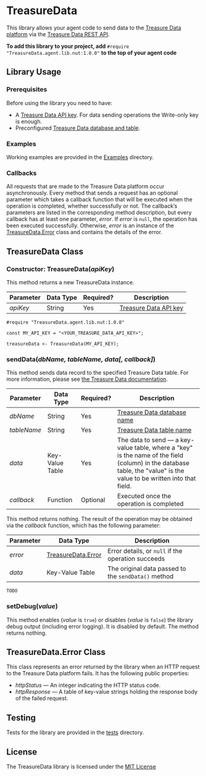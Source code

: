 # TreasureData #

This library allows your agent code to send data to the [Treasure Data platform](https://www.treasuredata.com) via the [Treasure Data REST API](https://support.treasuredata.com/hc/en-us/articles/360000675487-Postback-API).

**To add this library to your project, add** `#require "TreasureData.agent.lib.nut:1.0.0"` **to the top of your agent code**

## Library Usage ##

### Prerequisites ###

Before using the library you need to have:

- A [Treasure Data API key](https://support.treasuredata.com/hc/en-us/articles/360000763288-Get-API-Keys). For data sending operations the Write-only key is enough.
- Preconfigured [Treasure Data database and table](https://support.treasuredata.com/hc/en-us/articles/360001266348-Database-and-Table-Management).

### Examples ###

Working examples are provided in the [Examples](./Examples) directory.

### Callbacks ###

All requests that are made to the Treasure Data platform occur asynchronously. Every method that sends a request has an optional parameter which takes a callback function that will be executed when the operation is completed, whether successfully or not. The callback’s parameters are listed in the corresponding method description, but every callback has at least one parameter, *error*. If *error* is `null`, the operation has been executed successfully. Otherwise, *error* is an instance of the [TreasureData.Error](#treasuredataerror-class) class and contains the details of the error.

## TreasureData Class ##

### Constructor: TreasureData(*apiKey*) ###

This method returns a new TreasureData instance.

| Parameter | Data Type | Required? | Description |
| --- | --- | --- | --- |
| *apiKey* | String | Yes | [Treasure Data API key](https://support.treasuredata.com/hc/en-us/articles/360000763288-Get-API-Keys) |

```
#require "TreasureData.agent.lib.nut:1.0.0"

const MY_API_KEY = "<YOUR_TREASURE_DATA_API_KEY>";

treasureData <- TreasureData(MY_API_KEY);
```

### sendData(*dbName, tableName, data[, callback]*) ###

This method sends data record to the specified Treasure Data table. For more information, please see [the Treasure Data documentation](https://support.treasuredata.com/hc/en-us/articles/360000675487-Postback-API#POST%20%2Fpostback%2Fv3%2Fevent%2F%7Bdatabase%7D%2F%7Btable%7D).

| Parameter | Data Type | Required? | Description |
| --- | --- | --- | --- |
| *dbName* | String | Yes | [Treasure Data database name](https://support.treasuredata.com/hc/en-us/articles/360001266348-Database-and-Table-Management) |
| *tableName* | String | Yes | [Treasure Data table name](https://support.treasuredata.com/hc/en-us/articles/360001266348-Database-and-Table-Management) |
| *data* | Key-Value Table | Yes | The data to send &mdash; a key-value table, where a "key" is the name of the field (column) in the database table, the "value" is the value to be written into that field. |
| *callback* | Function | Optional | Executed once the operation is completed |

This method returns nothing. The result of the operation may be obtained via the *callback* function, which has the following parameter:

| Parameter | Data Type | Description |
| --- | --- | --- |
| *error* | [TreasureData.Error](#treasuredataerror-class) | Error details, or `null` if the operation succeeds |
| *data* | Key-Value Table | The original data passed to the `sendData()` method |

```
TODO
```

### setDebug(*value*) ###

This method enables (*value* is `true`) or disables (*value* is `false`) the library debug output (including error logging). It is disabled by default. The method returns nothing.

## TreasureData.Error Class ##

This class represents an error returned by the library when an HTTP request to the Treasure Data platform fails. It has the following public properties:

- *httpStatus* &mdash; An integer indicating the HTTP status code.
- *httpResponse* &mdash; A table of key-value strings holding the response body of the failed request.

## Testing ##

Tests for the library are provided in the [tests](./tests) directory.

## License ##

The TreasureData library is licensed under the [MIT License](./LICENSE)
